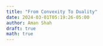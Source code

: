 ```yaml
---
title: "From Convexity To Duality"
date: 2024-03-01T05:19:26-05:00
author: Aman Shah
draft: true
math: true
---
```


